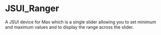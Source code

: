# JSUI_Ranger
A JSUI device for Max which is a single slider allowing you to set minimum and maximum values and to display the range across the slider. 

